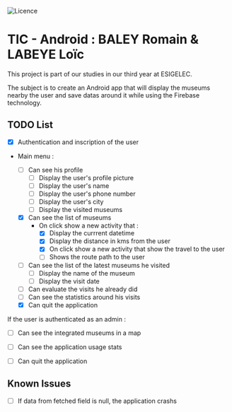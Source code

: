 ![Licence](https://img.shields.io/bower/l/bootstrap)

# TIC - Android :  BALEY Romain & LABEYE Loïc

This project is part of our studies in our third year at ESIGELEC.

The subject is to create an Android app that will display the museums nearby the user and save datas around it while using the Firebase technology.

## TODO List

- [x] Authentication and inscription of the user

- Main menu :

	- [ ] Can see his profile
		- [ ] Display the user's profile picture
		- [ ] Display the user's name
		- [ ] Display the user's phone number
		- [ ] Display the user's city
		- [ ] Display the visited museums

	- [x] Can see the list of museums
		- On click show a new activity that :
			- [x] Display the currrent datetime
			- [x] Display the distance in kms from the user
			- [x] On click show a new activity that show the travel to the user
			- [ ] Shows the route path to the user
	- [ ] Can see the list of the latest museums he visited
		- [ ] Display the name of the museum
		- [ ] Display the visit date
	- [ ] Can evaluate the visits he already did
	- [ ] Can see the statistics around his visits
	- [x] Can quit the application

If the user is authenticated as an admin :

- [ ] Can see the integrated museums in a map

- [ ] Can see the application usage stats

- [ ] Can quit the application

## Known Issues

- [ ] If data from fetched field is null, the application crashs
